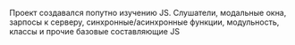 Проект создавался попутно изучению JS. Слушатели, модальные окна, зарпосы к серверу, синхронные/асинхронные функции, модульность, классы и прочие базовые составляющие JS
